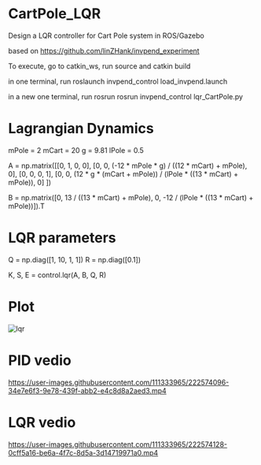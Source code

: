 # CartPole_LQR
Design a LQR controller for Cart Pole system in ROS/Gazebo

based on https://github.com/linZHank/invpend_experiment

To execute, go to catkin_ws, run source and catkin build

in one terminal, run roslaunch invpend_control load_invpend.launch

in a new one terminal, run rosrun rosrun invpend_control lqr_CartPole.py

# Lagrangian Dynamics

mPole = 2
mCart = 20
g = 9.81
lPole = 0.5

A = np.matrix([[0, 1, 0, 0],
               [0, 0, (-12 * mPole * g) / ((12 * mCart) + mPole), 0],
               [0, 0, 0, 1],
               [0, 0, (12 * g * (mCart + mPole)) / (lPole * ((13 * mCart) + mPole)), 0]
               ])

B = np.matrix([0, 13 / ((13 * mCart) + mPole), 0, -12 / (lPole * ((13 * mCart) + mPole))]).T

# LQR parameters

Q = np.diag([1, 10, 1, 1])
R = np.diag([0.1])

K, S, E = control.lqr(A, B, Q, R)

# Plot

 ![lqr](https://user-images.githubusercontent.com/111333965/222573968-145bbe65-d26b-4875-a30b-484e3baae8ce.png)

# PID vedio

https://user-images.githubusercontent.com/111333965/222574096-34e7e6f3-9e78-439f-abb2-e4c8d8a2aed3.mp4

# LQR vedio

https://user-images.githubusercontent.com/111333965/222574128-0cff5a16-be6a-4f7c-8d5a-3d14719971a0.mp4


